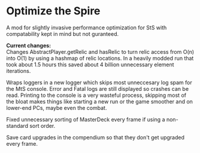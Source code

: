 # Optimize the Spire
A mod for slightly invasive performance optimization for StS with compatability kept in mind but not guranteed.

**Current changes:**  
Changes AbstractPlayer.getRelic and hasRelic to turn relic access from O(n) into O(1) by using a hashmap of relic locations.
In a heavily modded run that took about 1.5 hours this saved about 4 billion unnecessary element iterations.

Wraps loggers in a new logger which skips most unneccesary log spam for the MtS console. Error and Fatal logs are still displayed so crashes can be read.
Printing to the console is a very wasteful process, skipping most of the bloat makes things like starting a new run or the game smoother and on lower-end PCs, maybe even the combat.

Fixed unnecessary sorting of MasterDeck every frame if using a non-standard sort order.

Save card upgrades in the compendium so that they don't get upgraded every frame.